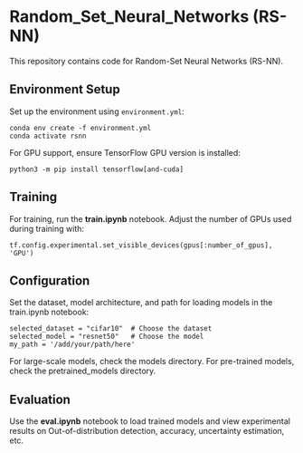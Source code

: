 # Random_Set_Neural_Networks (RS-NN)

This repository contains code for Random-Set Neural Networks (RS-NN).

## Environment Setup

Set up the environment using `environment.yml`:
```
conda env create -f environment.yml
conda activate rsnn
```

For GPU support, ensure TensorFlow GPU version is installed:
```
python3 -m pip install tensorflow[and-cuda]
```

## Training
For training, run the **train.ipynb** notebook. Adjust the number of GPUs used during training with:
```
tf.config.experimental.set_visible_devices(gpus[:number_of_gpus], 'GPU')
```

## Configuration
Set the dataset, model architecture, and path for loading models in the train.ipynb notebook:
```
selected_dataset = "cifar10"  # Choose the dataset
selected_model = "resnet50"   # Choose the model
my_path = '/add/your/path/here'
```

For large-scale models, check the models directory. For pre-trained models, check the pretrained_models directory.

## Evaluation
Use the **eval.ipynb** notebook to load trained models and view experimental results on Out-of-distribution detection, accuracy, uncertainty estimation, etc.




